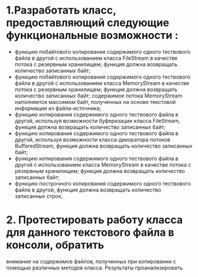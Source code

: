 # 1.Разработать класс, предоставляющий следующие функциональные возможности :
 - функцию побайтового копирования содержимого одного тествового файла в другой 
 с использованием класса FileStream в качестве потока с резервным хранилищем; 
 функция должна возвращать количество записанных байт;
 - функцию побайтового копирования содержимого одного тествового файла в другой 
 с использованием класса MemoryStream в качестве потока с резервным хранилищем; 
 функция должна возвращать количество записанных байт; 
 содержимое потока MemoryStream наполняется массимом байт,
 полученных на основе текстовой информации из файла-источника;
 - функцию копирования содержимого одного тествового файла в другой, 
 используя возможности буферизации класса FileStream, функция должна возвращать 
 количество записанных байт;
 - функцию копирования содержимого одного тествового файла в другой, используя
 возможности класса-декоратора потоков BufferedStream, функция должна возвращать 
 количество записанных байт;
 - функцию копирования содержимого одного тествового файла в другой с 
 использованием класса MemoryStream в качестве потока с резервным хранилищем; 
 функция должна возвращать количество записанных байт;
 - функцию построчного копирования содержимого одного тествового файла в другой, 
 функция должна возвращать количество записанных строк,
# 2. Протестировать работу класса для данного текстового файла в консоли, обратить 
внимание на содержимое файлов, полученных при копировании с помощью различных методов класса. Результаты проанализировать.
